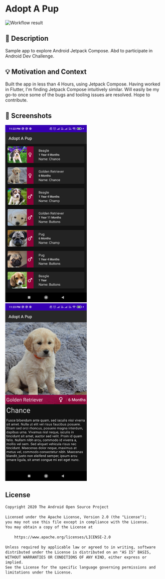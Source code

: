 # Adopt A Pup

![Workflow result](https://github.com/udayakumar2-b/pet-adopt/workflows/Check/badge.svg)


## :scroll: Description
Sample app to explore Android Jetpack Compose. Abd to participate in Android Dev Challenge.

## :bulb: Motivation and Context
Built the app in less than 4 Hours, using Jetpack Compose.
Having worked in Flutter, I'm finding Jetpack Compose intuitively similar. Will easily be my go-to once some of the bugs and tooling issues are resolved.  Hope to contribute.


## :camera_flash: Screenshots
<img src="/results/screenshot_1.png" width="260">&emsp;<img src="/results/screenshot_2.png" width="260">

## License
```
Copyright 2020 The Android Open Source Project

Licensed under the Apache License, Version 2.0 (the "License");
you may not use this file except in compliance with the License.
You may obtain a copy of the License at

    https://www.apache.org/licenses/LICENSE-2.0

Unless required by applicable law or agreed to in writing, software
distributed under the License is distributed on an "AS IS" BASIS,
WITHOUT WARRANTIES OR CONDITIONS OF ANY KIND, either express or implied.
See the License for the specific language governing permissions and
limitations under the License.
```
